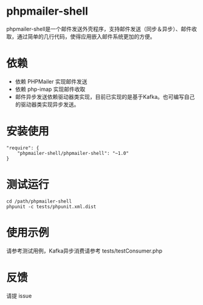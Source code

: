 # phpmailer-shell
phpmailer-shell是一个邮件发送外壳程序，支持邮件发送（同步＆异步）、邮件收取，通过简单的几行代码，使得应用嵌入邮件系统更加的方便。

# 依赖
* 依赖 PHPMailer 实现邮件发送
* 依赖 php-imap 实现邮件收取
* 邮件异步发送依赖驱动器类实现，目前已实现的是基于Kafka。也可编写自己的驱动器类实现异步发送。

# 安装使用
```composer
"require": {
    "phpmailer-shell/phpmailer-shell": "~1.0"
}
```

# 测试运行
```shell
cd /path/phpmailer-shell
phpunit -c tests/phpunit.xml.dist
```
# 使用示例
请参考测试用例，Kafka异步消费请参考 tests/testConsumer.php

# 反馈
请提 issue
